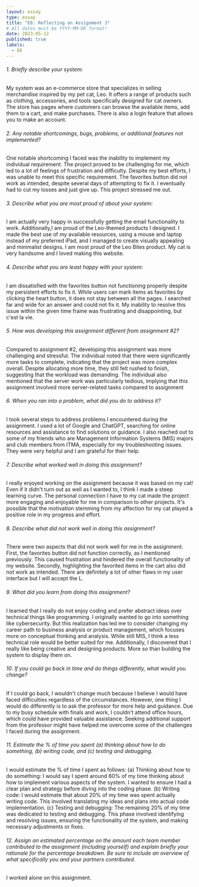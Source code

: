 ```yaml
---
layout: essay
type: essay
title: "E6: Reflecting on Assignment 3"
# All dates must be YYYY-MM-DD format!
date: 2023-05-12
published: true
labels:
  - E6
---
```


###### 1. Briefly describe your system:
My system was an e-commerce store that specializes in selling merchandise inspired by my pet cat, Leo. It offers a range of products such as clothing, accessories, and tools specifically designed for cat owners. The store has pages where customers can browse the available items, add them to a cart, and make purchases. There is also a login feature that allows you to make an account.

###### 2. Any notable shortcomings, bugs, problems, or additional features not implemented?
One notable shortcoming I faced was the inability to implement my individual requirement. The project proved to be challenging for me, which led to a lot of feelings of frustration and difficulty. Despite my best efforts, I was unable to meet this specific requirement. The favorites button did not work as intended, despite several days of attempting to fix it. I eventually had to cut my losses and just give up. This project stressed me out.

###### 3. Describe what you are most proud of about your system:
I am actually very happy in successfully getting the email functionality to work. Additionally,I am proud of the Leo-themed products I designed. I made the best use of my available resources, using a mouse and laptop instead of my preferred iPad, and I managed to create visually appealing and minimalist designs. I am most proud of the Leo Bites product. My cat is very handsome and I loved making this website.

###### 4. Describe what you are least happy with your system:
I am dissatisfied with the favorites button not functioning properly despite my persistent efforts to fix it. While users can mark items as favorites by clicking the heart button, it does not stay between all the pages. I searched far and wide for an answer and could not fix it. My inability to resolve this issue within the given time frame was frustrating and disappointing, but c'est la vie.

###### 5. How was developing this assignment different from assignment #2?
Compared to assignment #2, developing this assignment was more challenging and stressful. The individual noted that there were significantly more tasks to complete, indicating that the project was more complex overall. Despite allocating more time, they still felt rushed to finish, suggesting that the workload was demanding. The individual also mentioned that the server work was particularly tedious, implying that this assignment involved more server-related tasks compared to assignment 

###### 6. When you ran into a problem, what did you do to address it?
I took several steps to address problems I encountered during the assignment. I used a lot of Google and ChatGPT, searching for online resources and assistance to find solutions or guidance. I also reached out to some of my friends who are Management Information Systems (MIS) majors and club members from ITMA, especially for my troubleshooting issues. They were very helpful and I am grateful for their help.

###### 7. Describe what worked well in doing this assignment?
I really enjoyed working on the assignment because it was based on my cat! Even if it didn't turn out as well as I wanted to, I think I made a steep learning curve. The personal connection I have to my cat made the project more engaging and enjoyable for me in comparison to other projects. It's possible that the motivation stemming from my affection for my cat played a positive role in my progress and effort.

###### 8. Describe what did not work well in doing this assignment?
There were two aspects that did not work well for me in the assignment. First, the favorites button did not function correctly, as I mentioned previously. This caused frustration and hindered the overall functionality of my website. Secondly, highlighting the favorited items in the cart also did not work as intended. There are definitely a lot of other flaws in my user interface but I will accept the L.

###### 9. What did you learn from doing this assignment?
I learned that I really do not enjoy coding and prefer abstract ideas over technical things like programming. I originally wanted to go into something like cybersecurity. But this realization has led me to consider changing my career path to business analysis or product management, which focuses more on conceptual thinking and analysis. While still MIS, I think a less technical role would be better suited for me. Additionally, I discovered that I really like being creative and designing products. More so than building the system to display them on.

###### 10. If you could go back in time and do things differently, what would you change?
If I could go back, I wouldn't change much because I believe I would have faced difficulties regardless of the circumstances. However, one thing I would do differently is to ask the professor for more help and guidance. Due to my busy schedule with finals and work, I couldn't attend office hours, which could have provided valuable assistance. Seeking additional support from the professor might have helped me overcome some of the challenges I faced during the assignment.

###### 11. Estimate the % of time you spent (a) thinking about how to do something, (b) writing code, and (c) testing and debugging.
I would estimate the % of time I spent as follows:
(a) Thinking about how to do something: I would say I spent around 60% of my time thinking about how to implement various aspects of the system. I wanted to ensure I had a clear plan and strategy before diving into the coding phase. (b) Writing code: I would estimate that about 20% of my time was spent actually writing code. This involved translating my ideas and plans into actual code implementation. (c) Testing and debugging: The remaining 20% of my time was dedicated to testing and debugging. This phase involved identifying and resolving issues, ensuring the functionality of the system, and making necessary adjustments or fixes.

###### 12. Assign an estimated percentage on the amount each team member contributed to the assignment (including yourself) and explain briefly your rationale for the percentage breakdown. Be sure to include an overview of what specifically you and your partners contributed.
I worked alone on this assignment.

